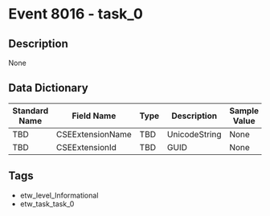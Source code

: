 # Event 8016 - task_0

## Description
None

## Data Dictionary
|Standard Name|Field Name|Type|Description|Sample Value|
|---|---|---|---|---|
|TBD|CSEExtensionName|TBD|UnicodeString|None|None|
|TBD|CSEExtensionId|TBD|GUID|None|None|

## Tags
* etw_level_Informational
* etw_task_task_0